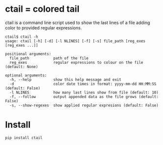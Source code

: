 # ctail = colored tail

ctail is a command line script used to show the last lines of a file adding color to provided regular expressions.


```
ctail$ ctail -h
usage: ctail [-h] [-d] [-l NLINES] [-f] [-s] file_path [reg_exes [reg_exes ...]]

positional arguments:
  file_path           path of the file
  reg_exes            regular expressions to colour on the file (default: None)

optional arguments:
  -h, --help          show this help message and exit
  -d                  color date times in format: yyyy-mm-dd HH:MM:SS (default: False)
  -l NLINES           how many last lines show from file (default: 10)
  -f, --follow        output appended data as the file grows (default: False)
  -s, --show-regexes  show applied regular expresions (default: False)
```

# Install

```
pip install ctail
```